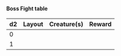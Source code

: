 #### Boss Fight table


| d2  | Layout | Creature(s) | Reward |
| --- | ------ | ----------- | ------ |
| 0   |        |             |        |
| 1   |        |             |        |

